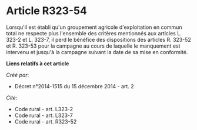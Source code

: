 # Article R323-54

Lorsqu'il est établi qu'un groupement agricole d'exploitation en commun total ne respecte plus l'ensemble des critères
mentionnés aux articles L. 323-2 et L. 323-7, il perd le bénéfice des dispositions des articles R. 323-52 et R. 323-53 pour
la campagne au cours de laquelle le manquement est intervenu et jusqu'à la campagne suivant la date de sa mise en conformité.

**Liens relatifs à cet article**

_Créé par_:

  - Décret n°2014-1515 du 15 décembre 2014 - art. 2

_Cite_:

  - Code rural - art. L323-2
  - Code rural - art. L323-7
  - Code rural - art. R323-52
